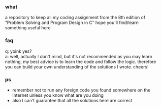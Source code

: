 ### what

a repository to keep all my coding assignment from
the 8th edition of "Problem Solving and Program Design in C"
hope you'll find/learn something useful here

### faq

q: yoink yes?  
a: well, actually I don't mind, but it's not recommended as you may
   learn nothing, my best advice is to learn the code
   and follow the logic. therefore you can build your own
   understanding of the solutions I wrote. cheers!

### ps

- remember not to run any foreign code you found somewhere
  on the internet unless you know what are you doing
- also I can't guarantee that all the solutions here are correct
